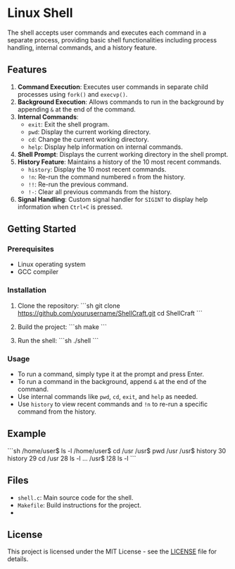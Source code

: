 # Linux Shell

The shell accepts user commands and executes each command in a separate process, providing basic shell functionalities including process handling, internal commands, and a history feature.

## Features

1. **Command Execution**: Executes user commands in separate child processes using `fork()` and `execvp()`.
2. **Background Execution**: Allows commands to run in the background by appending `&` at the end of the command.
3. **Internal Commands**: 
   - `exit`: Exit the shell program.
   - `pwd`: Display the current working directory.
   - `cd`: Change the current working directory.
   - `help`: Display help information on internal commands.
4. **Shell Prompt**: Displays the current working directory in the shell prompt.
5. **History Feature**: Maintains a history of the 10 most recent commands.
   - `history`: Display the 10 most recent commands.
   - `!n`: Re-run the command numbered `n` from the history.
   - `!!`: Re-run the previous command.
   - `!-`: Clear all previous commands from the history.
6. **Signal Handling**: Custom signal handler for `SIGINT` to display help information when `Ctrl+C` is pressed.

## Getting Started

### Prerequisites

- Linux operating system
- GCC compiler

### Installation

1. Clone the repository:
    \`\`\`sh
    git clone https://github.com/yourusername/ShellCraft.git
    cd ShellCraft
    \`\`\`

2. Build the project:
    \`\`\`sh
    make
    \`\`\`

3. Run the shell:
    \`\`\`sh
    ./shell
    \`\`\`

### Usage

- To run a command, simply type it at the prompt and press Enter.
- To run a command in the background, append `&` at the end of the command.
- Use internal commands like `pwd`, `cd`, `exit`, and `help` as needed.
- Use `history` to view recent commands and `!n` to re-run a specific command from the history.

## Example

\`\`\`sh
/home/user$ ls -l
/home/user$ cd /usr
/usr$ pwd
/usr
/usr$ history
30 history
29 cd /usr
28 ls -l
...
/usr$ !28
ls -l
\`\`\`

## Files

- `shell.c`: Main source code for the shell.
- `Makefile`: Build instructions for the project.
- 
## License

This project is licensed under the MIT License - see the [LICENSE](LICENSE) file for details.
